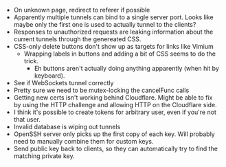 * On unknown page, redirect to referer if possible
* Apparently multiple tunnels can bind to a single server port. Looks like
  maybe only the first one is used to actually tunnel to the clients?
* Responses to unauthorized requests are leaking information about the current
  tunnels through the genereated CSS.
* CSS-only delete buttons don't show up as targets for links like Vimium
  * Wrapping labels in buttons and adding a bit of CSS seems to do the trick.
    * Eh buttons aren't actually doing anything apparently (when hit by
      keyboard).
* See if WebSockets tunnel correctly
* Pretty sure we need to be mutex-locking the cancelFunc calls
* Getting new certs isn't working behind Cloudflare. Might be able to fix by
  using the HTTP challenge and allowing HTTP on the Cloudflare side.
* I think it's possible to create tokens for arbitrary user, even if you're not
  that user.
* Invalid database is wiping out tunnels
* OpenSSH server only picks up the first copy of each key. Will probably need
  to manually combine them for custom keys.
* Send public key back to clients, so they can automatically try to find the
  matching private key.
